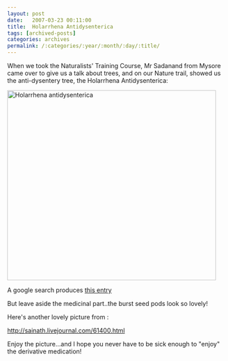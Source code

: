 ```yaml
---
layout: post
date:	2007-03-23 00:11:00
title:  Holarrhena Antidysenterica
tags: [archived-posts]
categories: archives
permalink: /:categories/:year/:month/:day/:title/
---
```

When we took the Naturalists' Training Course, Mr Sadanand from Mysore came over to give us a talk about trees, and on our Nature trail, showed us the anti-dysentery tree, the Holarrhena Antidysenterica:

<a href="http://www.flickr.com/photos/96476944@N00/430585448/" title="Photo Sharing"><img width="480" alt="Holarrhena antidysenterica" src="http://farm1.static.flickr.com/155/430585448_e48e90bade.jpg" height="437" /></a>

 A google search produces <a href="http://www.motherherbs.com/holarrhena-antidysenterica.html"> this entry </a>

But leave aside the medicinal part..the burst seed pods look so lovely!

Here's another lovely picture from  <lj user="sainath">:

http://sainath.livejournal.com/61400.html

Enjoy the picture...and I hope you never have to be sick enough to "enjoy" the derivative medication!
